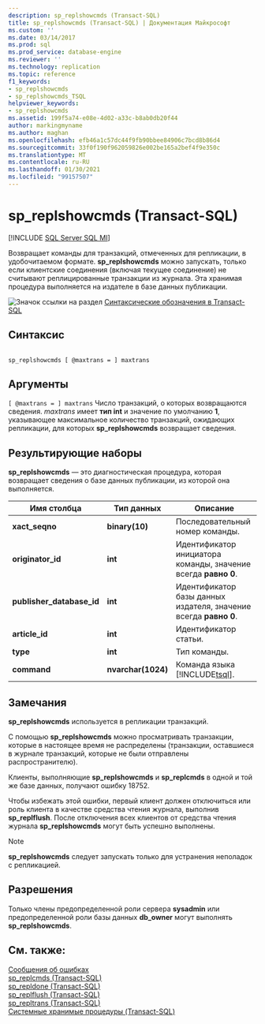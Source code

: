 ```yaml
---
description: sp_replshowcmds (Transact-SQL)
title: sp_replshowcmds (Transact-SQL) | Документация Майкрософт
ms.custom: ''
ms.date: 03/14/2017
ms.prod: sql
ms.prod_service: database-engine
ms.reviewer: ''
ms.technology: replication
ms.topic: reference
f1_keywords:
- sp_replshowcmds
- sp_replshowcmds_TSQL
helpviewer_keywords:
- sp_replshowcmds
ms.assetid: 199f5a74-e08e-4d02-a33c-b8ab0db20f44
author: markingmyname
ms.author: maghan
ms.openlocfilehash: efb46a1c57dc44f9fb90bbee84906c7bcd8b86d4
ms.sourcegitcommit: 33f0f190f962059826e002be165a2bef4f9e350c
ms.translationtype: MT
ms.contentlocale: ru-RU
ms.lasthandoff: 01/30/2021
ms.locfileid: "99157507"
---
```

# <a name="sp_replshowcmds-transact-sql"></a>sp_replshowcmds (Transact-SQL)
[!INCLUDE [SQL Server SQL MI](../../includes/applies-to-version/sql-asdbmi.md)]

  Возвращает команды для транзакций, отмеченных для репликации, в удобочитаемом формате. **sp_replshowcmds** можно запускать, только если клиентские соединения (включая текущее соединение) не считывают реплицированные транзакции из журнала. Эта хранимая процедура выполняется на издателе в базе данных публикации.  
  
 ![Значок ссылки на раздел](../../database-engine/configure-windows/media/topic-link.gif "Значок ссылки на раздел") [Синтаксические обозначения в Transact-SQL](../../t-sql/language-elements/transact-sql-syntax-conventions-transact-sql.md)  
  
## <a name="syntax"></a>Синтаксис  
  
```  
  
sp_replshowcmds [ @maxtrans = ] maxtrans  
```  
  
## <a name="arguments"></a>Аргументы  
`[ @maxtrans = ] maxtrans` Число транзакций, о которых возвращаются сведения. *maxtrans* имеет **тип int** и значение по умолчанию **1**, указывающее максимальное количество транзакций, ожидающих репликации, для которых **sp_replshowcmds** возвращает сведения.  
  
## <a name="result-sets"></a>Результирующие наборы  
 **sp_replshowcmds** — это диагностическая процедура, которая возвращает сведения о базе данных публикации, из которой она выполняется.  
  
|Имя столбца|Тип данных|Описание|  
|-----------------|---------------|-----------------|  
|**xact_seqno**|**binary(10)**|Последовательный номер команды.|  
|**originator_id**|**int**|Идентификатор инициатора команды, значение всегда **равно 0**.|  
|**publisher_database_id**|**int**|Идентификатор базы данных издателя, значение всегда **равно 0**.|  
|**article_id**|**int**|Идентификатор статьи.|  
|**type**|**int**|Тип команды.|  
|**command**|**nvarchar(1024)**|Команда языка [!INCLUDE[tsql](../../includes/tsql-md.md)].|  
  
## <a name="remarks"></a>Замечания  
 **sp_replshowcmds** используется в репликации транзакций.  
  
 С помощью **sp_replshowcmds** можно просматривать транзакции, которые в настоящее время не распределены (транзакции, оставшиеся в журнале транзакций, которые не были отправлены распространителю).  
  
 Клиенты, выполняющие **sp_replshowcmds** и **sp_replcmds** в одной и той же базе данных, получают ошибку 18752.  
  
 Чтобы избежать этой ошибки, первый клиент должен отключиться или роль клиента в качестве средства чтения журнала, выполнив **sp_replflush**. После отключения всех клиентов от средства чтения журнала **sp_replshowcmds** могут быть успешно выполнены.  
  
> [!NOTE]  
>  **sp_replshowcmds** следует запускать только для устранения неполадок с репликацией.  
  
## <a name="permissions"></a>Разрешения  
 Только члены предопределенной роли сервера **sysadmin** или предопределенной роли базы данных **db_owner** могут выполнять **sp_replshowcmds**.  
  
## <a name="see-also"></a>См. также:  
 [Сообщения об ошибках](../../relational-databases/native-client-odbc-error-messages/error-messages.md)   
 [sp_replcmds (Transact-SQL)](../../relational-databases/system-stored-procedures/sp-replcmds-transact-sql.md)   
 [sp_repldone &#40;Transact-SQL&#41;](../../relational-databases/system-stored-procedures/sp-repldone-transact-sql.md)   
 [sp_replflush &#40;Transact-SQL&#41;](../../relational-databases/system-stored-procedures/sp-replflush-transact-sql.md)   
 [sp_repltrans &#40;Transact-SQL&#41;](../../relational-databases/system-stored-procedures/sp-repltrans-transact-sql.md)   
 [Системные хранимые процедуры (Transact-SQL)](../../relational-databases/system-stored-procedures/system-stored-procedures-transact-sql.md)  
  
  
